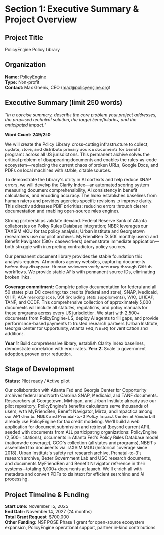 # Section 1: Executive Summary & Project Overview

## Project Title
PolicyEngine Policy Library

## Organization
**Name:** PolicyEngine  
**Type:** Non-profit  
**Contact:** Max Ghenis, CEO (max@policyengine.org)

## Executive Summary (limit 250 words)
*"In a concise summary, describe the core problem your project addresses, the proposed technical solution, the target beneficiaries, and the anticipated impact."*

**Word Count: 249/250**

We will create the Policy Library, cross-cutting infrastructure to collect, update, store, and distribute primary source documents for benefit programs across all US jurisdictions. This permanent archive solves the critical problem of disappearing documents and enables the rules-as-code ecosystem—replacing the current chaos of broken URLs, Google Docs, and PDFs on local machines with stable, citable sources.

To demonstrate the Library's utility in AI contexts and help reduce SNAP errors, we will develop the Clarity Index—an automated scoring system measuring document comprehensibility, AI consistency in benefit calculations, and encoding accuracy. The Index establishes baselines from human raters and provides agencies specific revisions to improve clarity. This directly addresses PBIF priorities: reducing errors through clearer documentation and enabling open-source rules engines.

Strong partnerships validate demand. Federal Reserve Bank of Atlanta collaborates on Policy Rules Database integration; NBER leverages our TAXSIM MOU for tax policy analysis; Urban Institute and Georgetown researchers use our pilot archives. MyFriendBen (3,500 monthly users) and Benefit Navigator (500+ caseworkers) demonstrate immediate application—both struggle with interpreting contradictory policy sources.

Our permanent document library provides the stable foundation this analysis requires. AI monitors agency websites, capturing documents before they disappear. Human reviewers verify accuracy through GitHub workflows. We provide stable APIs with permanent source IDs, eliminating broken links.

**Coverage commitment:** Complete policy documentation for federal and all 50 states plus DC covering: tax credits (federal and state), SNAP, Medicaid, CHIP, ACA marketplaces, SSI (including state supplements), WIC, LIHEAP, TANF, and CCDF. This comprehensive collection of approximately 5,000 documents will include all statutes, regulations, and policy manuals for these programs across every US jurisdiction. We start with 2,500+ documents from PolicyEngine-US, deploy AI agents to fill gaps, and provide performance-based payments to trusted research partners (Urban Institute, Georgia Center for Opportunity, Atlanta Fed, NBER) for verification and additions.

**Year 1:** Build comprehensive library, establish Clarity Index baselines, demonstrate correlation with error rates. **Year 2:** Scale to government adoption, proven error reduction.

## Stage of Development
**Status:** Pilot ready / Active pilot

Our collaboration with Atlanta Fed and Georgia Center for Opportunity archives federal and North Carolina SNAP, Medicaid, and TANF documents. Researchers at Georgetown, Michigan, and Urban Institute already use our pilot repository. PolicyEngine's benefits calculators serve thousands of users, with MyFriendBen, Benefit Navigator, Mirza, and Impactica among our API clients. NBER and Prenatal-to-3 Policy Impact Center at Vanderbilt already use PolicyEngine for tax credit modeling. We'll build a web application for document submission and retrieval (beyond current API), seeded with documents from ALL participating organizations: PolicyEngine (2,500+ citations), documents in Atlanta Fed's Policy Rules Database model (nationwide coverage), GCO's collection (all states and programs), NBER's assembled tax documents via TAXSIM MOU (historical coverage since 2018), Urban Institute's safety net research archive, Prenatal-to-3's research archive, Better Government Lab and USC research documents, and documents MyFriendBen and Benefit Navigator reference in their systems—totaling 5,000+ documents at launch. We'll enrich all with metadata and convert PDFs to plaintext for efficient searching and AI processing.

## Project Timeline & Funding
**Start Date:** November 15, 2025  
**End Date:** November 14, 2027 (24 months)  
**Total Grant Request:** $700,000  
**Other Funding:** NSF POSE Phase 1 grant for open-source ecosystem expansion, PolicyEngine operational support, partner in-kind contributions